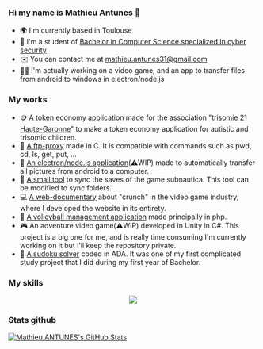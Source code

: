 ### Hi my name is Mathieu Antunes 👋

- 🌍 I'm currently based in Toulouse
- 🚀 I'm a student of [Bachelor in Computer Science specialized in cyber security](https://www.univ-tlse3.fr/but-specialite-informatique)
- ✉️ You can contact me at [mathieu.antunes31@gmail.com](mailto:mathieu.antunes31@gmail.com)
- 👨‍💻 I'm actually working on a video game, and an app to transfer files from android to windows in electron/node.js



### My works

- 🪙 [A token economy application](https://github.com/Malachite01/SAE-Trisomie21-HG) made for the association "[trisomie 21 Haute-Garonne](http://trisomie21-haute-garonne.org/)" to make a token economy application for autistic and trisomic children.
- 📡 [A ftp-proxy](https://github.com/Malachite01/proxy-ftp) made in C. It is compatible with commands such as pwd, cd, ls, get, put, ...
- 📲 [An electron/node.js application](https://github.com/Malachite01/appTransfertMobile)(⚠️WIP) made to automatically transfer all pictures from android to a computer.
- 🐠 [A small tool](https://github.com/Malachite01/subnauticaSaves) to sync the saves of the game subnautica. This tool can be modified to sync folders.
- 💻 [A web-documentary](https://webdoc-wejustwork.netlify.app/) about "crunch" in the video game industry, where I developed the website in its entirety.
- 🏐 [A volleyball management application](https://github.com/Malachite01/miniProjetphp) made principally in php.
- 🎮 An adventure video game(⚠️WIP) developed in Unity in C#. This project is a big one for me, and is really time consuming I'm currently working on it but i'll keep the repository private.
- 🧮 [A sudoku solver](https://github.com/Malachite01/sudokuSolver) coded in ADA. It was one of my first complicated study project that I did during my first year of Bachelor.  


### My skills

<p align="center">
  <a href="https://skillicons.dev">
    <img src="https://skillicons.dev/icons?i=html,css,php,mysql,java,c,cs,linux,py,electron,nodejs,blender,unity,androidstudio,ps" />
  </a>
</p>


### Stats github

<a href="https://github.com/Malachite01">
  <img src="https://github-readme-stats.vercel.app/api?username=Malachite01&theme=radical&show_icons=true" alt="Mathieu ANTUNES's GitHub Stats" />
</a>

